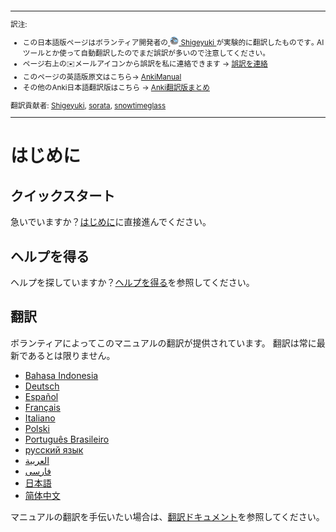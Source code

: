 <small>

----

訳注: 
* この日本語版ページはボランティア開発者の[ <img src="https://raw.githubusercontent.com/shigeyukey/Anki-Manuals-jp/main/Shigeyuki_icon.png" style="width: 1.2em; height: 1.2em;"> Shigeyuki ](http://patreon.com/Shigeyuki)が実験的に翻訳したものです｡ AIツールとか使って自動翻訳したのでまだ誤訳が多いので注意してください｡ 
* ページ右上の✉️メールアイコンから誤訳を私に連絡できます →  [誤訳を連絡](https://forms.gle/FeBrhcgasYfYcQkZ7)
* このページの英語版原文はこちら→ [AnkiManual](https://docs.ankiweb.net/)
* その他のAnki日本語翻訳版はこちら  →  [Anki翻訳版まとめ](https://shigeyukey.github.io/Anki-Manuals-jp/anki_manuals_jp.html)  

翻訳貢献者: [Shigeyuki](http://patreon.com/Shigeyuki), [sorata](https://github.com/brishtibheja), [snowtimeglass](https://github.com/snowtimeglass)

----
</small>





# はじめに

## クイックスタート

急いでいますか？[はじめに](getting-started.md)に直接進んでください。

## ヘルプを得る

ヘルプを探していますか？[ヘルプを得る](./getting-help.md)を参照してください。

## 翻訳

ボランティアによってこのマニュアルの翻訳が提供されています。
翻訳は常に最新であるとは限りません。

- [Bahasa Indonesia](https://apps.ankiweb.net/docs/manual.id.html)
- [Deutsch](https://web.archive.org/web/20240413080739/https://www.dennisproksch.de/anki)
- [Español](https://apps.ankiweb.net/docs/manual.es.html)
- [Français](https://apps.ankiweb.net/docs/manual.fr.html)
- [Italiano](https://web.archive.org/web/20160423223801/http://192.167.9.6/Anki_ITA/Manual_ITA.htm)
- [Polski](https://platynowy.github.io/anki-manual/)
- [Português Brasileiro](https://mizerablebr.github.io/anki-manual/)
- [русский язык](https://alexeygorelov.github.io/anki-manual-ru/)
- [العربية](https://abdnh.github.io/anki-manual/)
- [فارسى](http://ankidroid.ir/anki.pdf)
- [日本語](http://wikiwiki.jp/rage2050/)
- [简体中文](http://www.ankichina.net/manual/anki/)

マニュアルの翻訳を手伝いたい場合は、[翻訳ドキュメント](https://translating.ankiweb.net/anki/manual.html)を参照してください。

